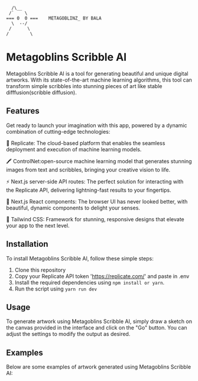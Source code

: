      /\__
     /`    \
    === 0  0 ===    METAGOBLINZ_ BY BALA
      \  --/
     /      \
    /        \
                              
# Metagoblins Scribble AI

Metagoblins Scribble AI is a tool for generating beautiful and unique digital artworks. With its state-of-the-art machine learning algorithms, this tool can transform simple scribbles into stunning pieces of art like stable difffusion(scribble diffusion).

## Features

Get ready to launch your imagination with this app, powered by a dynamic combination of cutting-edge technologies:

🚀 Replicate: The cloud-based platform that enables the seamless deployment and execution of machine learning models.

🖍️ ControlNet:open-source machine learning model that generates stunning images from text and scribbles, bringing your creative vision to life.

⚡️ Next.js server-side API routes: The perfect solution for interacting with the Replicate API, delivering lightning-fast results to your fingertips.

👀 Next.js React components: The browser UI has never looked better, with beautiful, dynamic components to delight your senses.

🍃 Tailwind CSS: Framework for stunning, responsive designs that elevate your app to the next level.


## Installation

To install Metagoblins Scribble AI, follow these simple steps:

1. Clone this repository
2. Copy your Replicate API token 'https://replicate.com/' and paste in .env
3. Install the required dependencies using `npm install or yarn`.
4. Run the script using `yarn run dev`  

## Usage

To generate artwork using Metagoblins Scribble AI, simply draw a sketch on the canvas provided in the interface and click on the "Go" button. You can adjust the settings to modify the output as desired.

## Examples

Below are some examples of artwork generated using Metagoblins Scribble AI:





                                                                                                     
                                                                                                     
                                                                                                  
